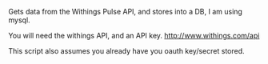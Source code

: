 Gets data from the Withings Pulse API, and stores into a DB, I am using mysql.

You will need the withings API, and an API key.
http://www.withings.com/api

This script also assumes you already have you oauth key/secret stored.
